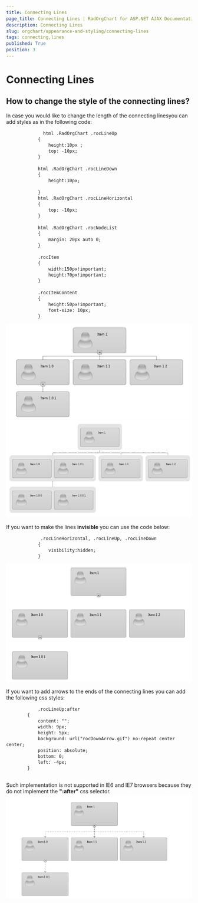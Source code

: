 ```yaml
---
title: Connecting Lines
page_title: Connecting Lines | RadOrgChart for ASP.NET AJAX Documentation
description: Connecting Lines
slug: orgchart/appearance-and-styling/connecting-lines
tags: connecting,lines
published: True
position: 3
---
```


# Connecting Lines



## How to change the style of the connecting lines?

In case you would like to change the length of the connecting linesyou can add styles as in the following code:

````ASPNET
			  html .RadOrgChart .rocLineUp
	        {
	            height:10px ;
	            top: -10px;
	        }
	       
	        html .RadOrgChart .rocLineDown
	        {
	            height:10px;
	
	        }
	        html .RadOrgChart .rocLineHorizontal
	        {
	            top: -10px;
	        }
	       
	        html .RadOrgChart .rocNodeList
	        {
	            margin: 20px auto 0;
	        }
	       
	        .rocItem
	        {
	            width:150px!important;
	            height:70px!important;
	        }
	       
	        .rocItemContent
	        {
	            height:50px!important;
	            font-size: 10px;
	        }
````

![radorgchart-connecting-lines 1](images/radorgchart-connecting-lines1.png)![radorgchart-connecting-lines 2](images/radorgchart-connecting-lines2.png)

If you want to make the lines **invisible** you can use the code below:

````ASPNET
			 .rocLineHorizontal, .rocLineUp, .rocLineDown
	        {
	            visibility:hidden;
	        }
````

![radorgchart-connecting-lines 3](images/radorgchart-connecting-lines3.png)

If you want to add arrows to the ends of the connecting lines you can add the following css styles:

````ASPNET
			.rocLineUp:after 
	    {
	        content: "";
	        width: 9px;
	        height: 5px;
	        background: url("rocDownArrow.gif") no-repeat center center;
	        position: absolute;
	        bottom: 0;
	        left: -4px;
	    }
	  
````



Such implementation is not supported in IE6 and IE7 browsers because they do not implement the **":after"** css selector.![radorgchart-connecting-lines](images/radorgchart-connecting-lines.png)
